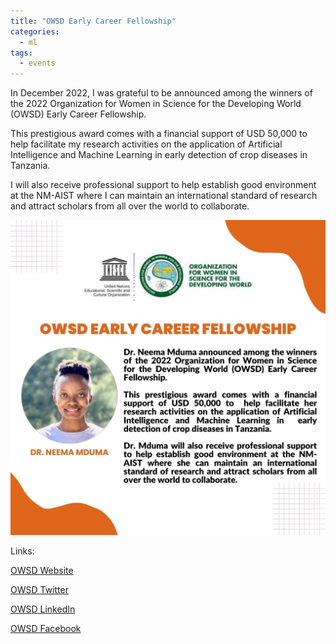 ```yaml
---
title: "OWSD Early Career Fellowship"
categories:
  - ml
tags:
  - events
---
```

In December 2022, I was grateful to be announced among the winners of the 2022 Organization for Women in Science for the Developing World (OWSD) Early Career Fellowship.

This prestigious award comes with a financial support of USD 50,000 to help facilitate my research activities on the application of Artificial Intelligence and Machine Learning in early detection of crop diseases in Tanzania.

I will also receive professional support to help establish good environment at the NM-AIST where I can maintain an international standard of research and attract scholars from all over the world to collaborate.

<img src="/assets/images/OWSD.jpg" class="align-center" alt="">

Links:

[OWSD Website](https://owsd.net/news/news-events/owsd-early-career-fellows-announced)

[OWSD Twitter](https://twitter.com/OwsdSecretariat/status/1613847014575575041)

[OWSD LinkedIn](https://www.linkedin.com/feed/update/urn:li:activity:7019611634629251072)

[OWSD Facebook](https://web.facebook.com/owsd.net/posts/pfbid02czCLQJfor1Y4ab9xfZ6xYHTaS74HgGc4Aihqp1a5Pze9JxUAppFsD5rSzzDw4K9jl?_rdc=1&_rdr)
